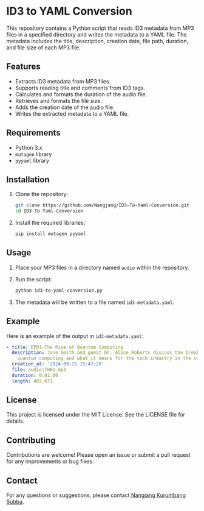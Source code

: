 # ID3 to YAML Conversion

This repository contains a Python script that reads ID3 metadata from MP3 files in a specified directory and writes the metadata to a YAML file. The metadata includes the title, description, creation date, file path, duration, and file size of each MP3 file.

## Features

- Extracts ID3 metadata from MP3 files.
- Supports reading title and comments from ID3 tags.
- Calculates and formats the duration of the audio file.
- Retrieves and formats the file size.
- Adds the creation date of the audio file.
- Writes the extracted metadata to a YAML file.

## Requirements

- Python 3.x
- `mutagen` library
- `pyyaml` library

## Installation

1. Clone the repository:
    ```sh
    git clone https://github.com/Nangjang/ID3-To-Yaml-Conversion.git
    cd ID3-To-Yaml-Conversion
    ```

2. Install the required libraries:
    ```sh
    pip install mutagen pyyaml
    ```

## Usage

1. Place your MP3 files in a directory named `audio` within the repository.

2. Run the script:
    ```sh
    python id3-to-yaml-conversion.py
    ```

3. The metadata will be written to a file named `id3-metadata.yaml`.

## Example

Here is an example of the output in `id3-metadata.yaml`:

```yaml
- title: EP01-The Rise of Quantum Computing
  description: Jane Smith and guest Dr. Alice Roberts discuss the breakthroughs in
    quantum computing and what it means for the tech industry in the coming years.
  creation_at: '2024-09-15 15:47:28'
  file: audio\TH01.mp3
  duration: 0:01:00
  length: 482,671
```

## License

This project is licensed under the MIT License. See the LICENSE file for details.

## Contributing

Contributions are welcome! Please open an issue or submit a pull request for any improvements or bug fixes.

## Contact

For any questions or suggestions, please contact [Nangjang Kurumbang Subba](mailto:jintrade23@gmail.com).
